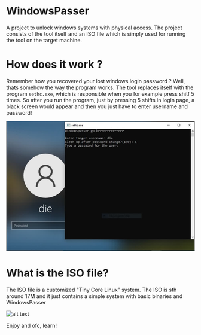 # WindowsPasser
A project to unlock windows systems with physical access. The project consists of the tool itself and an ISO file which is simply used for running the tool on the target machine.


# How does it work ?
Remember how you recovered your lost windows login password ? Well, thats somehow the way the program works. The tool replaces itself with the program `sethc.exe`, which is responsible when you for example press shitf 5 times. So after you run the program, just by pressing 5 shifts in login page, a black screen would appear and then you just have to enter username and password!

![alt text](https://github.com/D4R30/WindowsPasser/blob/main/login.jpg?raw=true)

# What is the ISO file?
The ISO file is a customized "Tiny Core Linux" system. The ISO is sth around 17M and it just contains a simple system with basic binaries and WindowsPasser

![alt text](https://github.com/D4R30/WindowsPasser/blob/main/boot.jpg?raw=true)

Enjoy and ofc, learn!

